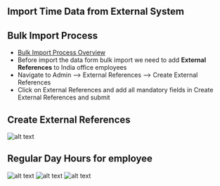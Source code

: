 Import Time Data from External System
-----

Bulk Import Process
----
 - [Bulk Import Process Overview](../../office/admin/bulkimport.html "Bulk Import")
 - Before import the data form bulk import we need to add **External References** to India office employees 	
 - Navigate to Admin --> External References --> Create External References
 - Click on External References and add all mandatory fields in Create External References and  submit 

Create External References
-----
![alt text](../../images/admin/createexternalref.png "Bulk Import Process")

Regular Day Hours for employee
-----
![alt text](../../images/admin/7.png "Bulk Import Process")
![alt text](../../images/admin/8.png "Bulk Import Process")
![alt text](../../images/admin/9.png "Bulk Import Process")
